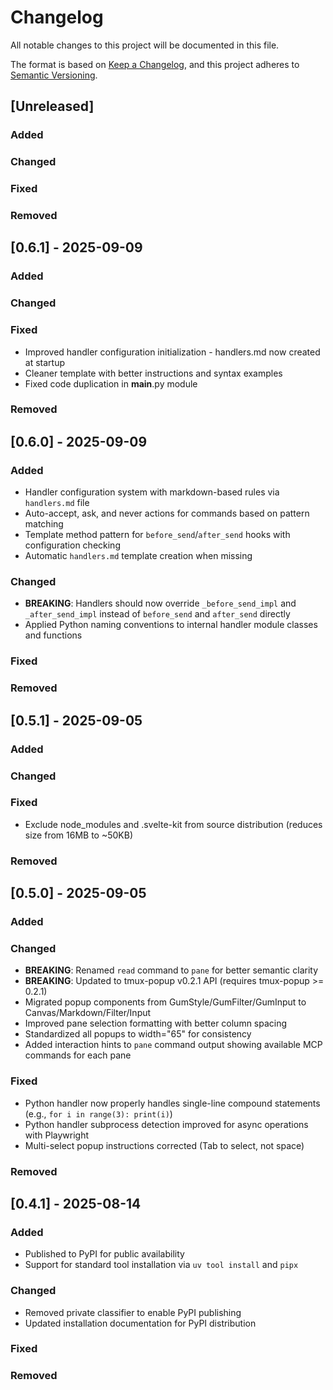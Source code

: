 # Changelog

All notable changes to this project will be documented in this file.

The format is based on [Keep a Changelog](https://keepachangelog.com/en/1.1.0/),
and this project adheres to [Semantic Versioning](https://semver.org/spec/v2.0.0.html).

## [Unreleased]

### Added

### Changed

### Fixed

### Removed

## [0.6.1] - 2025-09-09

### Added

### Changed

### Fixed
- Improved handler configuration initialization - handlers.md now created at startup
- Cleaner template with better instructions and syntax examples
- Fixed code duplication in __main__.py module

### Removed

## [0.6.0] - 2025-09-09

### Added
- Handler configuration system with markdown-based rules via `handlers.md` file
- Auto-accept, ask, and never actions for commands based on pattern matching
- Template method pattern for `before_send`/`after_send` hooks with configuration checking
- Automatic `handlers.md` template creation when missing

### Changed
- **BREAKING**: Handlers should now override `_before_send_impl` and `_after_send_impl` instead of `before_send` and `after_send` directly
- Applied Python naming conventions to internal handler module classes and functions

### Fixed

### Removed

## [0.5.1] - 2025-09-05

### Added

### Changed

### Fixed
- Exclude node_modules and .svelte-kit from source distribution (reduces size from 16MB to ~50KB)

### Removed

## [0.5.0] - 2025-09-05

### Added

### Changed
- **BREAKING**: Renamed `read` command to `pane` for better semantic clarity
- **BREAKING**: Updated to tmux-popup v0.2.1 API (requires tmux-popup >= 0.2.1)
- Migrated popup components from GumStyle/GumFilter/GumInput to Canvas/Markdown/Filter/Input
- Improved pane selection formatting with better column spacing
- Standardized all popups to width="65" for consistency
- Added interaction hints to `pane` command output showing available MCP commands for each pane

### Fixed
- Python handler now properly handles single-line compound statements (e.g., `for i in range(3): print(i)`)
- Python handler subprocess detection improved for async operations with Playwright
- Multi-select popup instructions corrected (Tab to select, not space)

### Removed

## [0.4.1] - 2025-08-14

### Added
- Published to PyPI for public availability
- Support for standard tool installation via `uv tool install` and `pipx`

### Changed
- Removed private classifier to enable PyPI publishing
- Updated installation documentation for PyPI distribution

### Fixed
<!-- Example: - Memory leak in worker process -->
<!-- Example: - Incorrect handling of UTF-8 file names -->

### Removed
<!-- Example: - Deprecated legacy API endpoints -->
<!-- Example: - Support for Python 3.7 -->

<!-- 
When you run 'relkit bump', the [Unreleased] section will automatically 
become the new version section. Make sure to add your changes above!
-->
